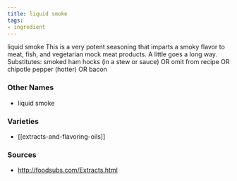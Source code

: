 ```yaml
---
title: liquid smoke
tags:
- ingredient
---
```

liquid smoke This is a very potent seasoning that imparts a smoky flavor to meat, fish, and vegetarian mock meat products. A little goes a long way. Substitutes: smoked ham hocks (in a stew or sauce) OR omit from recipe OR chipotle pepper (hotter) OR bacon

### Other Names

* liquid smoke

### Varieties

* [[extracts-and-flavoring-oils]]

### Sources
* http://foodsubs.com/Extracts.html
